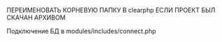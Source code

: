 ПЕРЕИМЕНОВАТЬ КОРНЕВУЮ ПАПКУ В clearphp ЕСЛИ ПРОЕКТ БЫЛ СКАЧАН АРХИВОМ

Подключение БД в modules/includes/connect.php
